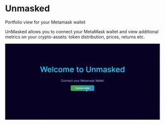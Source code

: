 # Unmasked

Portfolio view for your Metamask wallet

UnMasked allows you to connect your MetaMask wallet and view additional metrics on your crypto-assets: token distribution, prices, returns etc.


![UnMasked-Demo](./assets/UnMasked-Demo.gif)
